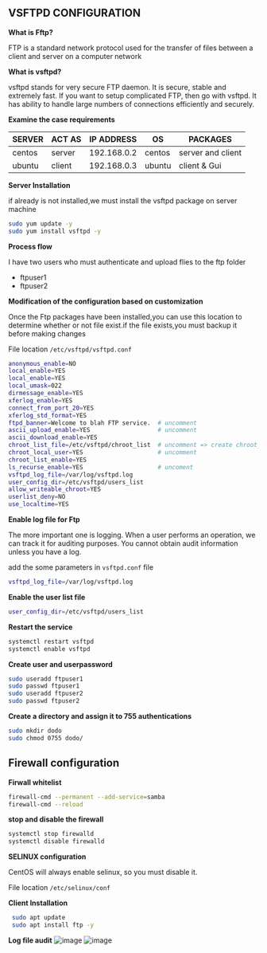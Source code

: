 ## VSFTPD CONFIGURATION

 **What is Fftp?**

FTP is a standard network protocol used for the transfer of files between a client and server on a computer network

**What is vsftpd?**

vsftpd stands for very secure FTP daemon. It is secure, stable and extremely fast. If you want to setup complicated FTP, then go with vsftpd. It has ability to handle large numbers of connections efficiently and securely.

**Examine the case requirements**

|     SERVER      | 	   ACT AS  |	   IP ADDRESS    |   OS      |   PACKAGES    |
|-----------------|-------------|------------------|-----------|----------------|
|    centos       |	server      |	192.168.0.2      | centos	   |   server and client |
|    ubuntu       |	client      | 192.168.0.3      |	ubuntu    |   client & Gui |

**Server Installation**

if already is not installed,we must install the vsftpd package on server machine

```bash
sudo yum update -y
sudo yum install vsftpd -y
```

**Process flow** 
 
I have two users who must authenticate and upload flies to the ftp folder

* ftpuser1
* ftpuser2
 
**Modification of the configuration based on customization**

Once the Ftp packages have been installed,you can use this location to determine whether or not file exist.if the file exists,you must backup it before    making changes
  
 File location `/etc/vsftpd/vsftpd.conf`
 
 ```bash
 anonymous_enable=NO
 local_enable=YES
 local_enable=YES
 local_umask=022
 dirmessage_enable=YES
 xferlog_enable=YES 
 connect_from_port_20=YES
 xferlog_std_format=YES
 ftpd_banner=Welcome to blah FTP service.  # uncomment
 ascii_upload_enable=YES                   # uncomment
 ascii_download_enable=YES
 chroot_list_file=/etc/vsftpd/chroot_list  # uncomment => create chroot_list file in /etc/vsftpd/chroot_list add your users
 chroot_local_user=YES                     # uncomment
 chroot_list_enable=YES
 ls_recurse_enable=YES                     # uncoment
 vsftpd_log_file=/var/log/vsftpd.log
 user_config_dir=/etc/vsftpd/users_list
 allow_writeable_chroot=YES
 userlist_deny=NO
 use_localtime=YES
 
  ```
  
 **Enable log file for Ftp**
 
The more important one is logging. When a user performs an operation, we can track it for auditing purposes. You cannot obtain audit information unless  you have a log.

add the some parameters in `vsftpd.conf` file

```bash
vsftpd_log_file=/var/log/vsftpd.log
```

**Enable the user list file**

```bash
user_config_dir=/etc/vsftpd/users_list
```

**Restart the service**
 
 ```bash
 systemctl restart vsftpd
 systemctl enable vsftpd 
 ```
 
 **Create user and userpassword**
 
 ```bash
 sudo useradd ftpuser1
 sudo passwd ftpuser1
 sudo useradd ftpuser2
 sudo passwd ftpuser2
 ```
 
 **Create a directory and assign it to 755 authentications**
 
 ```bash
 sudo mkdir dodo
 sudo chmod 0755 dodo/
 ```
 
 ## **Firewall configuration**
 
 **Firwall whitelist**
 
 ```bash
 firewall-cmd --permanent --add-service=samba
 firewall-cmd --reload
```
**stop and disable the firewall**

```bash  
systemctl stop firewalld
systemctl disable firewalld
 ```
   
 **SELINUX configuration**
   
 CentOS will always enable selinux, so you must disable it.

 File location `/etc/selinux/conf`
     
 **Client Installation**
 
```bash
 sudo apt update
 sudo apt install ftp -y
```
**Log file audit**
![image](https://user-images.githubusercontent.com/98270930/163797435-06f7e7e9-0baf-4714-818e-a7fdb77abaa1.png)
![image](https://user-images.githubusercontent.com/98270930/163942089-555a236c-e48d-41fa-b2a3-ced97ade65c2.png)

